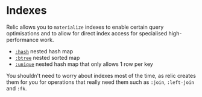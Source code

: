 # Indexes

Relic allows you to `materialize` indexes to enable certain query optimisations and to allow for direct index access for specialised high-performance work.

- [`:hash`](hash.md) nested hash map
- [`:btree`](btree.md) nested sorted map
- [`:unique`](unique.md) nested hash map that only allows 1 row per key

You shouldn't need to worry about indexes most of the time, as relic creates them for you
for operations that really need them such as `:join`, `:left-join` and `:fk`.